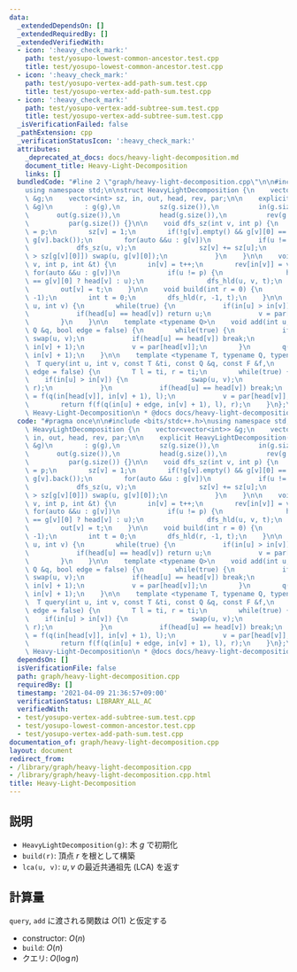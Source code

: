 ```yaml
---
data:
  _extendedDependsOn: []
  _extendedRequiredBy: []
  _extendedVerifiedWith:
  - icon: ':heavy_check_mark:'
    path: test/yosupo-lowest-common-ancestor.test.cpp
    title: test/yosupo-lowest-common-ancestor.test.cpp
  - icon: ':heavy_check_mark:'
    path: test/yosupo-vertex-add-path-sum.test.cpp
    title: test/yosupo-vertex-add-path-sum.test.cpp
  - icon: ':heavy_check_mark:'
    path: test/yosupo-vertex-add-subtree-sum.test.cpp
    title: test/yosupo-vertex-add-subtree-sum.test.cpp
  _isVerificationFailed: false
  _pathExtension: cpp
  _verificationStatusIcon: ':heavy_check_mark:'
  attributes:
    _deprecated_at_docs: docs/heavy-light-decomposition.md
    document_title: Heavy-Light-Decomposition
    links: []
  bundledCode: "#line 2 \"graph/heavy-light-decomposition.cpp\"\n\n#include <bits/stdc++.h>\n\
    using namespace std;\n\nstruct HeavyLightDecomposition {\n    vector<vector<int>>\
    \ &g;\n    vector<int> sz, in, out, head, rev, par;\n\n    explicit HeavyLightDecomposition(vector<vector<int>>\
    \ &g)\n        : g(g),\n          sz(g.size()),\n          in(g.size()),\n   \
    \       out(g.size()),\n          head(g.size()),\n          rev(g.size()),\n\
    \          par(g.size()) {}\n\n    void dfs_sz(int v, int p) {\n        par[v]\
    \ = p;\n        sz[v] = 1;\n        if(!g[v].empty() && g[v][0] == p) swap(g[v][0],\
    \ g[v].back());\n        for(auto &&u : g[v])\n            if(u != p) {\n    \
    \            dfs_sz(u, v);\n                sz[v] += sz[u];\n                if(sz[u]\
    \ > sz[g[v][0]]) swap(u, g[v][0]);\n            }\n    }\n\n    void dfs_hld(int\
    \ v, int p, int &t) {\n        in[v] = t++;\n        rev[in[v]] = v;\n       \
    \ for(auto &&u : g[v])\n            if(u != p) {\n                head[u] = (u\
    \ == g[v][0] ? head[v] : u);\n                dfs_hld(u, v, t);\n            }\n\
    \        out[v] = t;\n    }\n\n    void build(int r = 0) {\n        dfs_sz(r,\
    \ -1);\n        int t = 0;\n        dfs_hld(r, -1, t);\n    }\n\n    int lca(int\
    \ u, int v) {\n        while(true) {\n            if(in[u] > in[v]) swap(u, v);\n\
    \            if(head[u] == head[v]) return u;\n            v = par[head[v]];\n\
    \        }\n    }\n\n    template <typename Q>\n    void add(int u, int v, const\
    \ Q &q, bool edge = false) {\n        while(true) {\n            if(in[u] > in[v])\
    \ swap(u, v);\n            if(head[u] == head[v]) break;\n            q(in[head[v]],\
    \ in[v] + 1);\n            v = par[head[v]];\n        }\n        q(in[u] + edge,\
    \ in[v] + 1);\n    }\n\n    template <typename T, typename Q, typename F>\n  \
    \  T query(int u, int v, const T &ti, const Q &q, const F &f,\n            bool\
    \ edge = false) {\n        T l = ti, r = ti;\n        while(true) {\n        \
    \    if(in[u] > in[v]) {\n                swap(u, v);\n                swap(l,\
    \ r);\n            }\n            if(head[u] == head[v]) break;\n            l\
    \ = f(q(in[head[v]], in[v] + 1), l);\n            v = par[head[v]];\n        }\n\
    \        return f(f(q(in[u] + edge, in[v] + 1), l), r);\n    }\n};\n/*\n * @brief\
    \ Heavy-Light-Decomposition\n * @docs docs/heavy-light-decomposition.md\n */\n"
  code: "#pragma once\n\n#include <bits/stdc++.h>\nusing namespace std;\n\nstruct\
    \ HeavyLightDecomposition {\n    vector<vector<int>> &g;\n    vector<int> sz,\
    \ in, out, head, rev, par;\n\n    explicit HeavyLightDecomposition(vector<vector<int>>\
    \ &g)\n        : g(g),\n          sz(g.size()),\n          in(g.size()),\n   \
    \       out(g.size()),\n          head(g.size()),\n          rev(g.size()),\n\
    \          par(g.size()) {}\n\n    void dfs_sz(int v, int p) {\n        par[v]\
    \ = p;\n        sz[v] = 1;\n        if(!g[v].empty() && g[v][0] == p) swap(g[v][0],\
    \ g[v].back());\n        for(auto &&u : g[v])\n            if(u != p) {\n    \
    \            dfs_sz(u, v);\n                sz[v] += sz[u];\n                if(sz[u]\
    \ > sz[g[v][0]]) swap(u, g[v][0]);\n            }\n    }\n\n    void dfs_hld(int\
    \ v, int p, int &t) {\n        in[v] = t++;\n        rev[in[v]] = v;\n       \
    \ for(auto &&u : g[v])\n            if(u != p) {\n                head[u] = (u\
    \ == g[v][0] ? head[v] : u);\n                dfs_hld(u, v, t);\n            }\n\
    \        out[v] = t;\n    }\n\n    void build(int r = 0) {\n        dfs_sz(r,\
    \ -1);\n        int t = 0;\n        dfs_hld(r, -1, t);\n    }\n\n    int lca(int\
    \ u, int v) {\n        while(true) {\n            if(in[u] > in[v]) swap(u, v);\n\
    \            if(head[u] == head[v]) return u;\n            v = par[head[v]];\n\
    \        }\n    }\n\n    template <typename Q>\n    void add(int u, int v, const\
    \ Q &q, bool edge = false) {\n        while(true) {\n            if(in[u] > in[v])\
    \ swap(u, v);\n            if(head[u] == head[v]) break;\n            q(in[head[v]],\
    \ in[v] + 1);\n            v = par[head[v]];\n        }\n        q(in[u] + edge,\
    \ in[v] + 1);\n    }\n\n    template <typename T, typename Q, typename F>\n  \
    \  T query(int u, int v, const T &ti, const Q &q, const F &f,\n            bool\
    \ edge = false) {\n        T l = ti, r = ti;\n        while(true) {\n        \
    \    if(in[u] > in[v]) {\n                swap(u, v);\n                swap(l,\
    \ r);\n            }\n            if(head[u] == head[v]) break;\n            l\
    \ = f(q(in[head[v]], in[v] + 1), l);\n            v = par[head[v]];\n        }\n\
    \        return f(f(q(in[u] + edge, in[v] + 1), l), r);\n    }\n};\n/*\n * @brief\
    \ Heavy-Light-Decomposition\n * @docs docs/heavy-light-decomposition.md\n */"
  dependsOn: []
  isVerificationFile: false
  path: graph/heavy-light-decomposition.cpp
  requiredBy: []
  timestamp: '2021-04-09 21:36:57+09:00'
  verificationStatus: LIBRARY_ALL_AC
  verifiedWith:
  - test/yosupo-vertex-add-subtree-sum.test.cpp
  - test/yosupo-lowest-common-ancestor.test.cpp
  - test/yosupo-vertex-add-path-sum.test.cpp
documentation_of: graph/heavy-light-decomposition.cpp
layout: document
redirect_from:
- /library/graph/heavy-light-decomposition.cpp
- /library/graph/heavy-light-decomposition.cpp.html
title: Heavy-Light-Decomposition
---
```

## 説明

- `HeavyLightDecomposition(g)`: 木 $g$ で初期化
- `build(r)`: 頂点 $r$ を根として構築
- `lca(u, v)`: $u,v$ の最近共通祖先 $(\mathrm{LCA})$ を返す

## 計算量

`query`, `add` に渡される関数は $O(1)$ と仮定する

- constructor: $O(n)$
- `build`: $O(n)$
- クエリ: $O(\log n)$